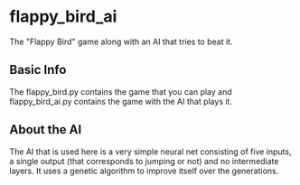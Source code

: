# flappy_bird_ai
The "Flappy Bird" game along with an AI that tries to beat it.

## Basic Info
The flappy_bird.py contains the game that you can play and flappy_bird_ai.py contains the game with the AI that plays it.

## About the AI
The AI that is used here is a very simple neural net consisting of five inputs, a single output (that corresponds to jumping or not) and no intermediate layers.
It uses a genetic algorithm to improve itself over the generations.

